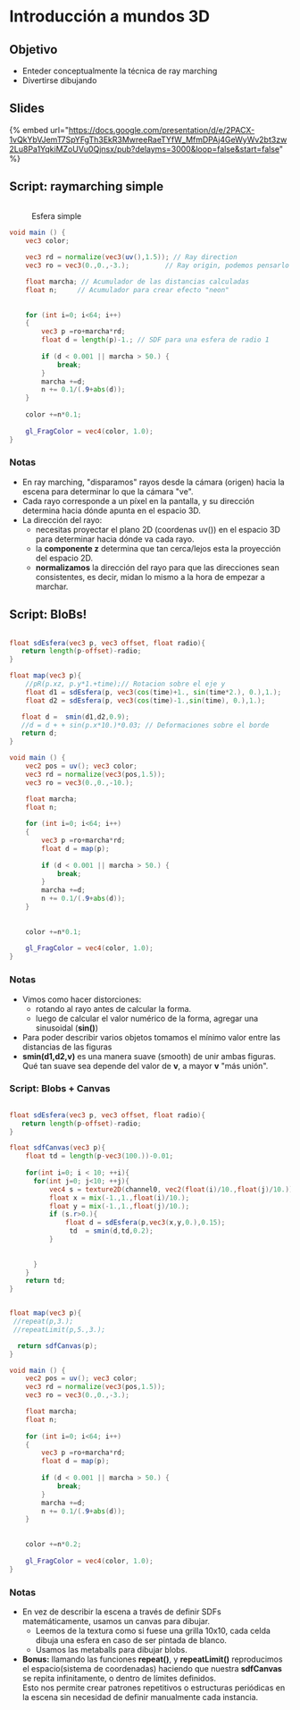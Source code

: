 # Introducción a mundos 3D

## Objetivo

* Enteder conceptualmente la técnica de ray marching
* Divertirse dibujando

## Slides

{% embed url="https://docs.google.com/presentation/d/e/2PACX-1vQkYbVJemT7SpYFgTh3EkR3MwreeRaeTYfW_MfmDPAj4GeWyWv2bt3zw2Lu8Pa1YqkiMZoUVu0Qjnsx/pub?delayms=3000&loop=false&start=false" %}

## Script: raymarching simple

<figure><img src="../../../../.gitbook/assets/the_force_2025_2_5_23_30_11.png" alt=""><figcaption><p>Esfera simple</p></figcaption></figure>

```glsl
void main () {
    vec3 color;
    
    vec3 rd = normalize(vec3(uv(),1.5)); // Ray direction
    vec3 ro = vec3(0.,0.,-3.);         // Ray origin, podemos pensarlo donde ponemos la cámara

    float marcha; // Acumulador de las distancias calculadas
    float n;     // Acumulador para crear efecto "neon"
    
    
    for (int i=0; i<64; i++)
    {
        vec3 p =ro+marcha*rd;
        float d = length(p)-1.; // SDF para una esfera de radio 1
        
        if (d < 0.001 || marcha > 50.) {
            break;
        } 
        marcha +=d;
        n += 0.1/(.9+abs(d));
    }
 
    color +=n*0.1;
    
    gl_FragColor = vec4(color, 1.0);
}
```

### Notas

* En ray marching,  "disparamos" rayos desde la cámara (origen) hacia la escena para determinar lo que la cámara "ve".
* Cada rayo corresponde a un píxel en la pantalla, y su dirección determina hacia dónde apunta en el espacio 3D.
* La dirección del rayo:
  * necesitas proyectar el plano 2D (coordenas uv()) en el espacio 3D para determinar hacia dónde va cada rayo.
  * la **componente z** determina que tan cerca/lejos esta la proyección del espacio 2D.&#x20;
  * **normalizamos** la dirección del rayo para que las direcciones sean consistentes, es decir, midan lo mismo a la hora de empezar a marchar.

## Script: BloBs!

<figure><img src="../../../../.gitbook/assets/the_force_2025_2_5_23_45_48 (1).png" alt=""><figcaption></figcaption></figure>

```glsl
float sdEsfera(vec3 p, vec3 offset, float radio){
   return length(p-offset)-radio;
}

float map(vec3 p){
    //pR(p.xz, p.y*1.+time);// Rotacion sobre el eje y
    float d1 = sdEsfera(p, vec3(cos(time)+1., sin(time*2.), 0.),1.); 
    float d2 = sdEsfera(p, vec3(cos(time)-1.,sin(time), 0.),1.); 

   float d =  smin(d1,d2,0.9);
   //d = d + + sin(p.x*10.)*0.03; // Deformaciones sobre el borde
   return d;
}

void main () {
    vec2 pos = uv(); vec3 color;
    vec3 rd = normalize(vec3(pos,1.5));
    vec3 ro = vec3(0.,0.,-10.);

    float marcha; 
    float n;
    
    for (int i=0; i<64; i++)
    {
        vec3 p =ro+marcha*rd;
        float d = map(p); 
        
        if (d < 0.001 || marcha > 50.) {
            break;
        } 
        marcha +=d;
        n += 0.1/(.9+abs(d));
    }
    
 
    color +=n*0.1;
    
    gl_FragColor = vec4(color, 1.0);
}
```

### Notas

* Vimos como hacer distorciones:
  * &#x20;rotando al rayo antes de calcular la forma.
  * luego de calcular el valor numérico de la forma, agregar una sinusoidal (**sin()**)
* Para poder describir varios objetos tomamos el mínimo valor entre las distancias de las figuras
* **smin(d1,d2,v)** es una manera suave (smooth) de unir ambas figuras. Qué tan suave sea depende del valor de **v**, a mayor **v** "más unión".



### Script: Blobs + Canvas

<figure><img src="../../../../.gitbook/assets/the_force_2025_2_6_0_9_52.png" alt=""><figcaption></figcaption></figure>

```glsl
float sdEsfera(vec3 p, vec3 offset, float radio){
   return length(p-offset)-radio;
}

float sdfCanvas(vec3 p){
    float td = length(p-vec3(100.))-0.01;
    
    for(int i=0; i < 10; ++i){
      for(int j=0; j<10; ++j){
          vec4 s = texture2D(channel0, vec2(float(i)/10.,float(j)/10.)); 
          float x = mix(-1.,1.,float(i)/10.);
          float y = mix(-1.,1.,float(j)/10.);
          if (s.r>0.){
              float d = sdEsfera(p,vec3(x,y,0.),0.15);
               td  = smin(d,td,0.2);
          }
         
          
      }
    }
    return td;
}


float map(vec3 p){
 //repeat(p,3.);
 //repeatLimit(p,5.,3.);

  return sdfCanvas(p);
}

void main () {
    vec2 pos = uv(); vec3 color;
    vec3 rd = normalize(vec3(pos,1.5));
    vec3 ro = vec3(0.,0.,-3.);

    float marcha; 
    float n;
    
    for (int i=0; i<64; i++)
    {
        vec3 p =ro+marcha*rd;
        float d = map(p); 
        
        if (d < 0.001 || marcha > 50.) {
            break;
        } 
        marcha +=d;
        n += 0.1/(.9+abs(d));
    }
    
 
    color +=n*0.2;
    
    gl_FragColor = vec4(color, 1.0);
}
```

### Notas

* En vez de describir la escena a través de definir SDFs matemáticamente, usamos un canvas para dibujar.
  * Leemos de la textura como si fuese una grilla 10x10, cada celda dibuja una esfera en caso de ser pintada de blanco.
  * Usamos las metaballs para dibujar blobs.&#x20;
* **Bonus:** llamando las funciones **repeat()**, y **repeatLimit()** reproducimos el espacio(sistema de coordenadas) haciendo que nuestra **sdfCanvas** se repita infinitamente, o dentro de límites definidos. \
  Esto nos permite crear patrones repetitivos o estructuras periódicas en la escena sin necesidad de definir manualmente cada instancia.&#x20;

